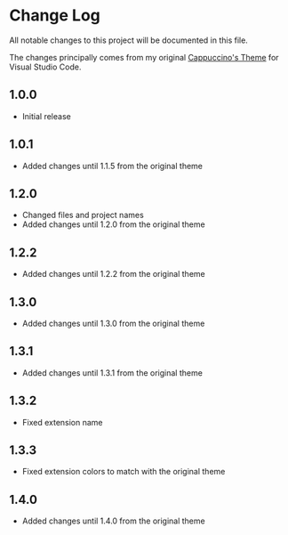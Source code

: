 # Change Log

All notable changes to this project will be documented in this file.

The changes principally comes from my original
[Cappuccino's Theme](https://marketplace.visualstudio.com/items?itemName=Cappuccino093.CappuccinoVSCodeTheme)
for Visual Studio Code.

## 1.0.0

- Initial release

## 1.0.1

- Added changes until 1.1.5 from the original theme

## 1.2.0

- Changed files and project names
- Added changes until 1.2.0 from the original theme

## 1.2.2

- Added changes until 1.2.2 from the original theme

## 1.3.0

- Added changes until 1.3.0 from the original theme

## 1.3.1

- Added changes until 1.3.1 from the original theme

## 1.3.2

- Fixed extension name

## 1.3.3

- Fixed extension colors to match with the original theme

## 1.4.0

- Added changes until 1.4.0 from the original theme
